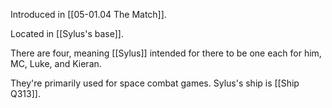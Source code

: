 Introduced in [[05-01.04 The Match]].

Located in [[Sylus's base]].

There are four, meaning [[Sylus]] intended for there to be one each for him, MC, Luke, and Kieran.

They're primarily used for space combat games. Sylus's ship is [[Ship Q313]].